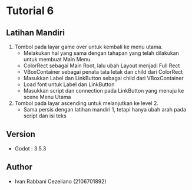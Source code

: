# Tutorial 6

## Latihan Mandiri
1. Tombol pada layar game over untuk kembali ke menu utama.
    * Melakukan hal yang sama dengan tahapan yang telah dilakukan untuk membuat Main Menu.
    * ColorRect sebagai Main Root, lalu ubah Layout menjadi Full Rect
    * VBoxContainer sebagai penata tata letak dan child dari ColorRect
    * Masukkan Label dan LinkButton sebagai child dari VBoxContainer
    * Load font untuk Label dan LinkButton
    * Masukkan script dan connection pada LinkButton yang menuju ke scene Menu Utama
2. Tombol pada layar ascending untuk melanjutkan ke level 2.
    * Sama persis dengan latihan mandiri 1, tetapi hanya ubah arah pada script dan isi teks

## Version
* Godot : 3.5.3

## Author 
* Ivan Rabbani Cezeliano (2106701892)
